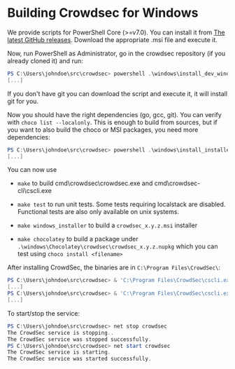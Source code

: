 # Building Crowdsec for Windows

We provide scripts for PowerShell Core (>=v7.0). You can install it from [The latest GitHub releases](https://github.com/PowerShell/PowerShell/releases). Download the appropriate .msi file and execute it.

Now, run PowerShell as Administrator, go in the crowdsec repository (if you
already cloned it) and run:

```powershell
PS C:\Users\johndoe\src\crowdsec> powershell .\windows\install_dev_windows.ps1
[...]
```

If you don't have git you can download the script and execute it, it will
install git for you.

Now you should have the right dependencies (go, gcc, git). You can verify with
`choco list --localonly`. This is enough to build from sources, but if you want
to also build the choco or MSI packages, you need more dependencies:

```powershell
PS C:\Users\johndoe\src\crowdsec> powershell .\windows\install_installer_windows.ps1
[...]
```

You can now use

* `make` to build cmd\crowdsec\crowdsec.exe and cmd\crowdsec-cli\cscli.exe
* `make test` to run unit tests. Some tests requiring localstack are disabled. Functional tests are also only available on unix systems.

* `make windows_installer` to build a `crowdsec_x.y.z.msi` installer
* `make chocolatey` to build a package under `.\windows\Chocolatey\crowdsec\crowdsec_x.y.z.nupkg` which you can test using `choco install <filename>`

After installing CrowdSec, the binaries are in `C:\Program Files\CrowdSec\`:

```powershell
PS C:\Users\johndoe\src\crowdsec> & 'C:\Program Files\CrowdSec\cscli.exe' metrics
[...]
PS C:\Users\johndoe\src\crowdsec> & 'C:\Program Files\CrowdSec\cscli.exe' parsers install crowdsecurity/syslog-logs
[...]
```

To start/stop the service:

```powershell
PS C:\Users\johndoe\src\crowdsec> net stop crowdsec
The CrowdSec service is stopping..
The CrowdSec service was stopped successfully.
PS C:\Users\johndoe\src\crowdsec> net start crowdsec
The CrowdSec service is starting.
The CrowdSec service was started successfully.
```
